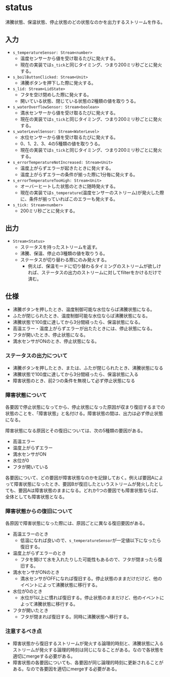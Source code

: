 # status

沸騰状態、保温状態、停止状態のどの状態なのかを出力するストリームを作る。

## 入力
- `s_temperatureSensor: Stream<number>`
	- 温度センサーから値を受け取るたびに発火する。
	- 現在の実装では`s_tick`と同じタイミング、つまり200ミリ秒ごとに発火する。
- `s_boilButtonClicked: Stream<Unit>`
	- 沸騰ボタンを押下した際に発火する。
- `s_lid: Stream<LidState>`
	- フタを空け閉めした際に発火する。
	- 開いている状態、閉じている状態の2種類の値を取りうる。
- `s_waterOverflowSensor: Stream<boolean>`
	- 満水センサーから値を受け取るたびに発火する。
	- 現在の実装では`s_tick`と同じタイミング、つまり200ミリ秒ごとに発火する。
- `s_waterLevelSensor: Stream<WaterLevel>`
	- 水位センサーから値を受け取るたびに発火する。
	- 0、1、2、3、4の5種類の値を取りうる。
	- 現在の実装では`s_tick`と同じタイミング、つまり200ミリ秒ごとに発火する。
- `s_errorTemperatureNotIncreased: Stream<Unit>`
	- 温度上がらずエラーが起きたときに発火する。
	- 温度上がらずエラーの条件が揃った際に1分毎に発火する。
- `s_errorTemperatureTooHigh: Stream<Unit>`
	- オーバーヒートした状態のときに随時発火する。
	- 現在の実装では`s_temperature`(温度センサーのストリーム)が発火した際に、条件が揃っていればこのエラーも発火する。
- `s_tick: Stream<number>`
	- 200ミリ秒ごとに発火する。

##  出力
- `Stream<Status>`
	- ステータスを持ったストリームを返す。
	- 沸騰、保温、停止の3種類の値を取りうる。
	- ステータスが切り替わる際にのみ発火する。
		- 例えば、保温モードに切り替わるタイミングのストリームが欲しければ、ステータスの出力のストリームに対してfilterをかけるだけで済む。

## 仕様

- 沸騰ボタンを押したとき、温度制御可能な水位ならば沸騰状態になる。
- ふたが閉じられたとき、温度制御可能な水位ならば沸騰状態になる。
- 沸騰状態で100度に達してから3分間経ったら、保温状態になる。
- 高温エラー・温度上がらずエラーが出たたときには、停止状態になる。
- フタが開いたとき、停止状態になる。
- 満水センサがONのとき、停止状態になる。

### ステータスの出力について

- 沸騰ボタンを押したとき、または、ふたが閉じられたとき、沸騰状態になる
- 沸騰状態で100度に達してから3分間経ったら、保温状態に入る
- 障害状態のとき、前2つの条件を無視して必ず停止状態になる

### 障害状態について

各要因で停止状態になってから、停止状態になった原因が収まり復旧するまでの状態のことを、「障害状態」と名付ける。障害状態の間は、出力は必ず停止状態になる。

障害状態になる原因とその復旧については、次の5種類の要因がある。
- 高温エラー
- 温度上がらずエラー
- 満水センサがON
- 水位が0
- フタが開いている

各要因について、どの要因が障害状態なのかを記録しておく。例えば要因Aによって障害状態になったとき、要因Bが復旧したというストリームが発火したとしても、要因Aは障害状態のままになる。どれか1つの要因でも障害状態ならば、全体としても障害状態となる。

### 障害状態からの復旧について

各原因で障害状態になった際には、原因ごとに異なる復旧要因がある。

- 高温エラーのとき
	- 低温になれば良いので、`s_temperatureSensor`が一定値以下になったら復旧する。
- 温度上がらずエラーのとき
	- フタを開けて水を入れたりした可能性もあるので、フタが閉まったら復旧する。
- 満水センサがONのとき
	- 満水センサがOFFになれば復旧する。停止状態のままだけだけど、他のイベントによって沸騰状態に移行する。
- 水位が0のとき
	- 水位が1以上に慣れば復旧する。停止状態のままだけど、他のイベントによって沸騰状態に移行する。
- フタが開いたとき
	- フタが閉まれば復旧する。同時に沸騰状態へ移行する。

### 注意するべき点
- 障害状態から復旧するストリームが発火する論理的時刻と、沸騰状態に入るストリームが発火する論理的時刻は同じになることがある。なので各状態を適切にmergeする必要がある。
- 障害状態の各要因についても、各要因が同じ論理的時刻に更新されることがある。なので各要因を適切にmergeする必要がある。
